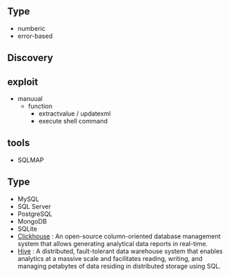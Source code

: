 ## Type
- numberic
- error-based


## Discovery


## exploit
- manuual
  - function
    - extractvalue / updatexml
    - execute shell command
    
## tools
- SQLMAP

 

## Type
- MySQL
- SQL Server
- PostgreSQL
- MongoDB
- SQLite
- [Clickhouse](https://github.com/ClickHouse/ClickHouse) : An open-source column-oriented database management system that allows generating analytical data reports in real-time.
- [Hive](https://hive.apache.org/) : A distributed, fault-tolerant data warehouse system that enables analytics at a massive scale and facilitates reading, writing, and managing petabytes of data residing in distributed storage using SQL.

